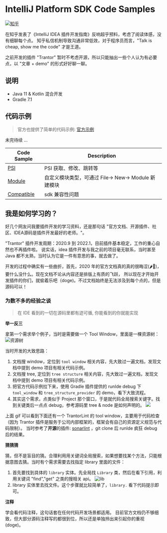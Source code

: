 # IntelliJ Platform SDK Code Samples

[![知乎](https://cdn.nlark.com/yuque/0/2022/svg/1233924/1671506271562-235db770-187c-4265-a156-2ac46a13f547.svg)][wjx:zhihu] 

在知乎发表了《IntelliJ IDEA 插件开发指南》反响超乎预料，考虑了阅读体感，没有细聊每个点。
知乎私信机制导致沟通非常低效，对于程序员而言，"Talk is cheap, show me the code" 才是王道。

之前开发的插件 "Trantor" 暂时不考虑开源，所以只能抽出一些个人认为有必要点，以 "文章 + demo" 的形式好好聊一聊。

## 说明

- Java 11 & Kotlin 混合开发
- Gradle 7.1


## 代码示例
> 官方也提供了简单的代码示例: [官方示例](https://zhuanlan.zhihu.com/p/400059601)

未完待续 ...

| Code Sample                    | Description                         |
|--------------------------------|-------------------------------------|
| [PSI](./psi)                   | PSI 获取、修改、跳转等                       |
| [Module](./module)             | 自定义模块类型，可通过 File-> New-> Module 新建模块 |
| [Compatible](./compatible_api) | sdk 兼容性问题                       |

## 我是如何学习的？
好几个网友问我要插件开发的学习资料，还是那句话 "官方文档、开源插件、社区、IDEA源码是插件开发最好的老师。"。

"Trantor" 插件开发周期：2020.9 到 2022.1，目前插件基本稳定，工作的重心自然也不再插件啦。
说实话，idea 插件开发与我之前的项目毫无联系，当时甚至 Java 都不太熟，当时认为它是一件有意思的事，就去做了。

开发的过程中确实有一些曲折，首先，2020 年的官方文档真的真的很晦涩(🌶️🐔)，要什么没什么。现在文档不论从内容还是排版上有质的飞跃，
所以现在才开始开发插件的你们，就偷着乐吧（doge)。不过文档始终是无法涉及到每个点的，但是源码可以！

### 为数不多的经验之谈
> 在 IDE 看到的一切在源码里都有迹可循, 你能看到的你就能实现

**举一反三**

拿第一个需求举个例子，当时是需要做一个 Tool Window，里面是一棵资源树：
![资源树](https://plugins.jetbrains.com/files/18960/screenshot_137b1141-dad9-4cfe-8438-57d0d4a92e9a)

当时开发的大致思路：
1. 文档搜 window，定位到 `tool window` 相关内容，先大致过一遍文档，发现文档中提到 demo 项目有相关代码示例。
2. 文档搜 tree, 定位到 `tree structure` 相关内容，先大致过一遍文档，发现文档中提到 demo 项目有相关代码示例。
3. 把官方代码示例拉下来，使用 Gradle 插件提供的 runIde debug 下 `tool_window` 和 `tree_structure_provider` 的 demo，看下大致流程。
4. 其实这个需求，点类似于 Project 那个窗口，于是就代码全局搜索关键字。找到关键类后一点点 debug，参考源码里 tree & node 是如何声明的。
![](https://cdn.nlark.com/yuque/0/2022/png/1233924/1671524701877-d2332977-5675-4dd4-9af8-552027f66238.png)

上面 gif 可以看到下面还有一个 TrantorLint 的 tool window，主要用于代码检查（因为 Trantor 插件是服务于公司内部框架的，框架会有自己的资源定义规范与代码限制）。
当时参考了**开源**的插件: [sonarlint](https://github.com/SonarSource/sonarlint-intellij) ，git clone 后 runIde 疯狂 debug 后的结果。

**猜猜猜**

猜，但不是盲目的猜。合理利用用关键词全局搜索，如果想要找某个方法，只能根据意图去猜。当时有个需求需要去找指定 library 里面的文件：

1. 首先要找到具体的 `library` 实体。先全局找 `Library` 类，然后在看下引用，利用关键词 "find","get" 之类的搜相关 api。
   ![lib](https://cdn.nlark.com/yuque/0/2022/png/1233924/1671528047977-bfa71b32-a16c-4d70-a43f-fea263425ee5.png?x-oss-process=image%2Fresize%2Cw_1500%2Climit_0)
2. library 实体里去找文件。这个步骤就比较简单了，`library.` 看下代码提示即可。

**注释**

学会看代码注释，这句话套在任何代码开发场景都适用。 
目前官方文档仍不够细致，但大部分源码注释写的都很到位，所以还是单独拎出来引起你的重视 (doge)。


[wjx:zhihu]: https://zhuanlan.zhihu.com/p/400059601
